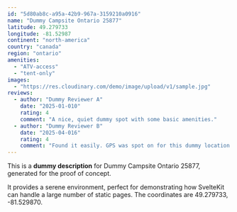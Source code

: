 ```yaml
---
id: "5d80ab8c-a95a-42b9-967a-3159210a0916"
name: "Dummy Campsite Ontario 25877"
latitude: 49.279733
longitude: -81.52987
continent: "north-america"
country: "canada"
region: "ontario"
amenities:
  - "ATV-access"
  - "tent-only"
images:
  - "https://res.cloudinary.com/demo/image/upload/v1/sample.jpg"
reviews:
  - author: "Dummy Reviewer A"
    date: "2025-01-010"
    rating: 4
    comment: "A nice, quiet dummy spot with some basic amenities."
  - author: "Dummy Reviewer B"
    date: "2025-04-016"
    rating: 4
    comment: "Found it easily. GPS was spot on for this dummy location."
---
```


This is a **dummy description** for Dummy Campsite Ontario 25877, generated for the proof of concept.

It provides a serene environment, perfect for demonstrating how SvelteKit can handle a large number of static pages. The coordinates are 49.279733, -81.529870.
